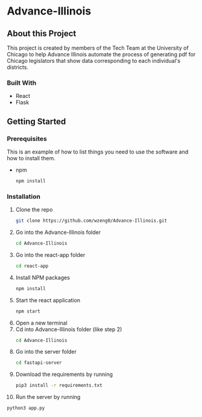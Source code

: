 # Advance-Illinois


## About this Project
This project is created by members of the Tech Team at the University of Chicago to help Advance Illinois automate the process of generating
pdf for Chicago legislators that show data corresponding to each individual's districts.

### Built With

* React
* Flask

## Getting Started

### Prerequisites

This is an example of how to list things you need to use the software and how to install them.
* npm
  ```sh
  npm install
  ```
  
### Installation

1. Clone the repo
   ```sh
   git clone https://github.com/wzeng0/Advance-Illinois.git
   ```
2. Go into the Advance-Illinois folder
   ```sh
   cd Advance-Illinois
   ```
3. Go into the react-app folder
   ```sh
   cd react-app
   ```
4. Install NPM packages
   ```sh
   npm install
   ```
5. Start the react application
   ```sh
   npm start
   ```
6. Open a new terminal
7. Cd into Advance-Illinois folder (like step 2)
   ```sh
   cd Advance-Illinois
   ```
8. Go into the server folder
   ```sh
   cd fastapi-server
   ```
9. Download the requirements by running
   ```sh
   pip3 install -r requirements.txt
   ```
10. Run the server by running
   ```sh
   python3 app.py
   ```
